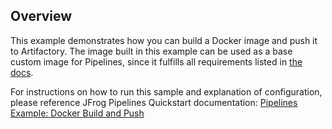 ## Overview

This example demonstrates how you can build a Docker image and push it to Artifactory. The image built in this example can be used as a base custom image for Pipelines, since it fulfills all requirements listed in [the docs](https://www.jfrog.com/confluence/display/JFROG/Choosing+your+Runtime+Image#ChoosingyourRuntimeImage-MinimumRequirementsforLinux).

For instructions on how to run this sample and explanation of configuration, please reference JFrog Pipelines Quickstart documentation: [Pipelines Example: Docker Build and Push](https://www.jfrog.com/confluence/display/JFROG/Pipeline+Example%3A+Docker+Build+and+Push)

